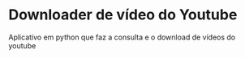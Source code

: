 # Downloader de vídeo do Youtube
 Aplicativo em python que faz a consulta e o download de vídeos do youtube
